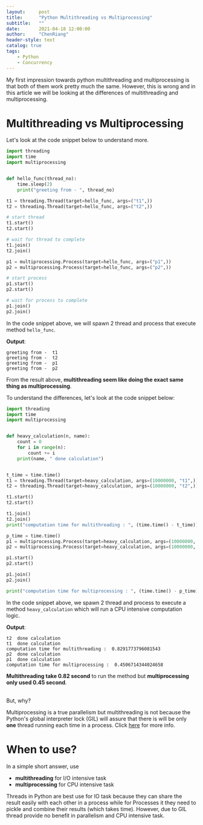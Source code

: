 ```yaml
---
layout:     post
title:      "Python Multithreading vs Multiprocessing"
subtitle:   "" 
date:       2021-04-18 12:00:00
author:     "ChenRiang"
header-style: text
catalog: true
tags:
    - Python
    - Concurrency
---
```


My first impression towards python multithreading and multiprocessing is that both of them work pretty much the same.
However, this is wrong and in this article we will be looking at the differences of multithreading and multiprocessing.

# Multithreading vs Multiprocessing

Let's look at the code snippet below to understand more.

```python
import threading
import time
import multiprocessing


def hello_func(thread_no):
    time.sleep(2)
    print("greeting from - ", thread_no)

t1 = threading.Thread(target=hello_func, args=("t1",))
t2 = threading.Thread(target=hello_func, args=("t2",))

# start thread
t1.start()
t2.start()

# wait for thread to complete 
t1.join()
t2.join()

p1 = multiprocessing.Process(target=hello_func, args=("p1",))
p2 = multiprocessing.Process(target=hello_func, args=("p2",))

# start process
p1.start()
p2.start()

# wait for process to complete
p1.join()
p2.join()

```

In the code snippet above, we will spawn 2 thread and process that execute method `hello_func`. 

**Output**:
```text
greeting from -  t1
greeting from -  t2
greeting from -  p1
greeting from -  p2
```
From the result above, **multithreading seem like doing the exact same thing as multiprocessing**.


To understand the differences, let's look at the code snippet below:

```python
import threading
import time
import multiprocessing


def heavy_calculation(n, name):
    count = 0
    for i in range(n):
        count += i
    print(name, " done calculation")


t_time = time.time()
t1 = threading.Thread(target=heavy_calculation, args=(10000000, "t1",))
t2 = threading.Thread(target=heavy_calculation, args=(10000000, "t2",))

t1.start()
t2.start()

t1.join()
t2.join()
print("computation time for multithreading : ", (time.time() - t_time))

p_time = time.time()
p1 = multiprocessing.Process(target=heavy_calculation, args=(10000000, "p1",))
p2 = multiprocessing.Process(target=heavy_calculation, args=(10000000, "p2",))

p1.start()
p2.start()

p1.join()
p2.join()

print("computation time for multiprocessing : ", (time.time() - p_time))
```
In the code snippet above, we spawn 2 thread and process to execute a method `heavy_calculation` which will run a CPU intensive computation logic.

**Output**:
```text
t2  done calculation
t1  done calculation
computation time for multithreading :  0.8291773796081543
p2  done calculation
p1  done calculation
computation time for multiprocessing :  0.4506714344024658
```

**Multithreading take 0.82 second** to run the method but **multiprocessing only used 0.45 second**.
<br/><br/>

But, why?

Multiprocessing is a true parallelism but multithreading is not because the Python's global interpreter lock (GIL) will 
assure that there is will be only **one** thread running each time in a process. Click [here](https://realpython.com/python-gil/) for more info.

# When to use?
In a simple short answer, use 
- **multithreading** for I/O intensive task 
- **multiprocessing** for CPU intensive task


Threads in Python are best use for IO task because they can share the result easily with each other in a process
while for Processes it they need to pickle and combine their results (which takes time).
However, due to GIL thread provide no benefit in parallelism and CPU intensive task.   